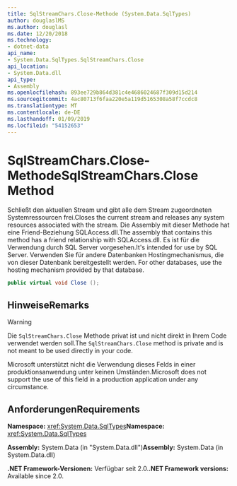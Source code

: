 ```yaml
---
title: SqlStreamChars.Close-Methode (System.Data.SqlTypes)
author: douglaslMS
ms.author: douglasl
ms.date: 12/20/2018
ms.technology:
- dotnet-data
api_name:
- System.Data.SqlTypes.SqlStreamChars.Close
api_location:
- System.Data.dll
api_type:
- Assembly
ms.openlocfilehash: 893ee729b864d381c4e4686024687f309d15d214
ms.sourcegitcommit: 4ac80713f6faa220e5a119d5165308a58f7ccdc8
ms.translationtype: MT
ms.contentlocale: de-DE
ms.lasthandoff: 01/09/2019
ms.locfileid: "54152653"
---
```

# <a name="sqlstreamcharsclose-method"></a><span data-ttu-id="003f9-102">SqlStreamChars.Close-Methode</span><span class="sxs-lookup"><span data-stu-id="003f9-102">SqlStreamChars.Close Method</span></span>

<span data-ttu-id="003f9-103">Schließt den aktuellen Stream und gibt alle dem Stream zugeordneten Systemressourcen frei.</span><span class="sxs-lookup"><span data-stu-id="003f9-103">Closes the current stream and releases any system resources associated with the stream.</span></span> <span data-ttu-id="003f9-104">Die Assembly mit dieser Methode hat eine Friend-Beziehung SQLAccess.dll.</span><span class="sxs-lookup"><span data-stu-id="003f9-104">The assembly that contains this method has a friend relationship with SQLAccess.dll.</span></span> <span data-ttu-id="003f9-105">Es ist für die Verwendung durch SQL Server vorgesehen.</span><span class="sxs-lookup"><span data-stu-id="003f9-105">It's intended for use by SQL Server.</span></span><span data-ttu-id="003f9-106"> Verwenden Sie für andere Datenbanken Hostingmechanismus, die von dieser Datenbank bereitgestellt werden.</span><span class="sxs-lookup"><span data-stu-id="003f9-106"> For other databases, use the hosting mechanism provided by that database.</span></span>

```csharp
public virtual void Close ();
```

## <a name="remarks"></a><span data-ttu-id="003f9-107">Hinweise</span><span class="sxs-lookup"><span data-stu-id="003f9-107">Remarks</span></span>

> [!WARNING]
> <span data-ttu-id="003f9-108">Die `SqlStreamChars.Close` Methode privat ist und nicht direkt in Ihrem Code verwendet werden soll.</span><span class="sxs-lookup"><span data-stu-id="003f9-108">The `SqlStreamChars.Close` method is private and is not meant to be used directly in your code.</span></span>
>
> <span data-ttu-id="003f9-109">Microsoft unterstützt nicht die Verwendung dieses Felds in einer produktionsanwendung unter keinen Umständen.</span><span class="sxs-lookup"><span data-stu-id="003f9-109">Microsoft does not support the use of this field in a production application under any circumstance.</span></span>

## <a name="requirements"></a><span data-ttu-id="003f9-110">Anforderungen</span><span class="sxs-lookup"><span data-stu-id="003f9-110">Requirements</span></span>

<span data-ttu-id="003f9-111">**Namespace:** <xref:System.Data.SqlTypes></span><span class="sxs-lookup"><span data-stu-id="003f9-111">**Namespace:** <xref:System.Data.SqlTypes></span></span>

<span data-ttu-id="003f9-112">**Assembly:** System.Data (in "System.Data.dll")</span><span class="sxs-lookup"><span data-stu-id="003f9-112">**Assembly:** System.Data (in System.Data.dll)</span></span>

<span data-ttu-id="003f9-113">**.NET Framework-Versionen:** Verfügbar seit 2.0.</span><span class="sxs-lookup"><span data-stu-id="003f9-113">**.NET Framework versions:** Available since 2.0.</span></span>
